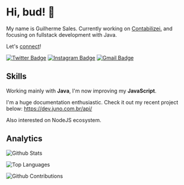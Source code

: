 # Hi, bud! :wave:

My name is Guilherme Sales. Currently working on [Contabilizei.](https://www.github.com/contabilizei) and focusing on fullstack development with Java. 

Let's [connect](https://www.linkedin.com/in/guilhermewrsales)!  

[![Twitter Badge](https://img.shields.io/badge/-tweet_me-1ca0f1?style=flat&labelColor=1ca0f1&logo=twitter&logoColor=white&link=https://twitter.com/guis_les)](https://twitter.com/guis_les)
[![Instagram Badge](https://img.shields.io/badge/-follow_me-red?style=flat&logo=instagram&logoColor=white&link=https://instagram.com/guis_les/)](https://instagram.com/guis_les)
[![Gmail Badge](https://img.shields.io/badge/-email_me-c14438?style=flat&logo=Gmail&logoColor=white&link=mailto:guilhermewrsales@gmail.com)](mailto:guilhermewrsales@gmail.com)

## Skills

Working mainly with **Java**, I'm now improving my **JavaScript**. 

I'm a huge documentation enthusiastic. Check it out my recent project below:
https://dev.juno.com.br/api/

Also interested on NodeJS ecosystem.

## Analytics

![Github Stats](https://github-readme-stats.vercel.app/api/?username=guilhermaosales&count_privatetrue&show_icons=true)

![Top Languages](https://github-readme-stats.vercel.app/api/top-langs/?username=guilhermaosales&layout=compact&count_private=true)

![Github Contributions](https://github-readme-streak-stats.herokuapp.com/?user=guilhermaosales)


